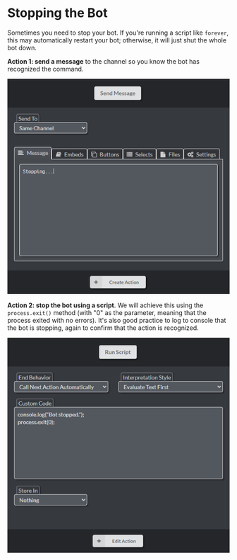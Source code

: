 # Stopping the Bot

Sometimes you need to stop your bot. If you're running a script like `forever`, this may automatically restart your bot; otherwise, it will just shut the whole bot down.

**Action 1: send a message** to the channel so you know the bot has recognized the command.

![](https://raw.githubusercontent.com/Silversunset01/dbm/master/screenshots/stopping.png)

**Action 2: stop the bot using a script**. We will achieve this using the `process.exit()` method (with "0" as the parameter, meaning that the process exited with no errors). It's also good practice to log to console that the bot is stopping, again to confirm that the action is recognized.


![](https://raw.githubusercontent.com/Silversunset01/dbm/master/screenshots/stopping2.png)
